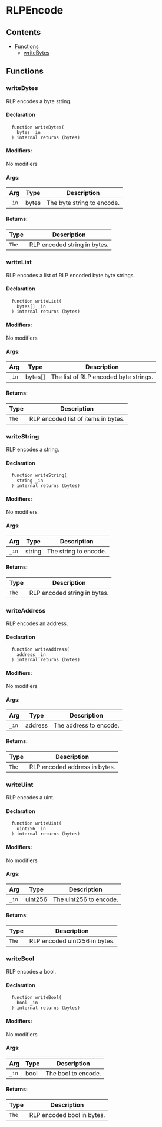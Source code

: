 # RLPEncode





## Contents
<!-- START doctoc generated TOC please keep comment here to allow auto update -->
<!-- DON'T EDIT THIS SECTION, INSTEAD RE-RUN doctoc TO UPDATE -->

- [Functions](#functions)
  - [writeBytes](#writebytes)

<!-- END doctoc generated TOC please keep comment here to allow auto update -->




## Functions

### writeBytes
RLP encodes a byte string.



#### Declaration
```solidity
  function writeBytes(
    bytes _in
  ) internal returns (bytes)
```

#### Modifiers:
No modifiers

#### Args:
| Arg | Type | Description |
| --- | --- | --- |
|`_in` | bytes | The byte string to encode.

#### Returns:
| Type | Description |
| --- | --- |
|`The` | RLP encoded string in bytes.
### writeList
RLP encodes a list of RLP encoded byte byte strings.



#### Declaration
```solidity
  function writeList(
    bytes[] _in
  ) internal returns (bytes)
```

#### Modifiers:
No modifiers

#### Args:
| Arg | Type | Description |
| --- | --- | --- |
|`_in` | bytes[] | The list of RLP encoded byte strings.

#### Returns:
| Type | Description |
| --- | --- |
|`The` | RLP encoded list of items in bytes.
### writeString
RLP encodes a string.



#### Declaration
```solidity
  function writeString(
    string _in
  ) internal returns (bytes)
```

#### Modifiers:
No modifiers

#### Args:
| Arg | Type | Description |
| --- | --- | --- |
|`_in` | string | The string to encode.

#### Returns:
| Type | Description |
| --- | --- |
|`The` | RLP encoded string in bytes.
### writeAddress
RLP encodes an address.



#### Declaration
```solidity
  function writeAddress(
    address _in
  ) internal returns (bytes)
```

#### Modifiers:
No modifiers

#### Args:
| Arg | Type | Description |
| --- | --- | --- |
|`_in` | address | The address to encode.

#### Returns:
| Type | Description |
| --- | --- |
|`The` | RLP encoded address in bytes.
### writeUint
RLP encodes a uint.



#### Declaration
```solidity
  function writeUint(
    uint256 _in
  ) internal returns (bytes)
```

#### Modifiers:
No modifiers

#### Args:
| Arg | Type | Description |
| --- | --- | --- |
|`_in` | uint256 | The uint256 to encode.

#### Returns:
| Type | Description |
| --- | --- |
|`The` | RLP encoded uint256 in bytes.
### writeBool
RLP encodes a bool.



#### Declaration
```solidity
  function writeBool(
    bool _in
  ) internal returns (bytes)
```

#### Modifiers:
No modifiers

#### Args:
| Arg | Type | Description |
| --- | --- | --- |
|`_in` | bool | The bool to encode.

#### Returns:
| Type | Description |
| --- | --- |
|`The` | RLP encoded bool in bytes.


